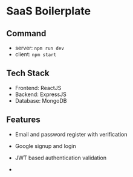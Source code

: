 # SaaS Boilerplate

## Command

- server: `npm run dev`
- client: `npm start`

## Tech Stack

- Frontend: ReactJS
- Backend: ExpressJS
- Database: MongoDB
  
## Features

- Email and password register with verification
- Google signup and login
- JWT based authentication validation

-
